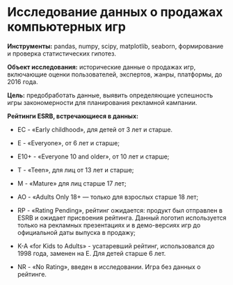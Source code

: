 # Исследование данных о продажах компьютерных игр

**Инструменты:** pandas, numpy, scipy, matplotlib, seaborn, формирование и проверка статистических гипотез. 

**Объект исследования:** исторические данные о продажах игр, включающие оценки пользователей, экспертов, жанры, платформы, до 2016 года.

**Цель:** предобработать данные, выявить определяющие успешность игры закономерности для планирования рекламной кампании.

**Рейтинги ESRB, встречающиеся в данных:**

- EC - «Early childhood», для детей от 3 лет и старше.
- E - «Everyone», от 6 лет и старше;
- E10+ - «Everyone 10 and older», от 10 лет и старше;
- T - «Teen», для лиц от 13 лет и старше;
- M - «Mature» для лиц старше 17 лет;
- AO - «Adults Only 18+ — только для взрослых старше 18 лет;
- RP - «Rating Pending», рейтинг ожидается: продукт был отправлен в ESRB и ожидает присвоения рейтинга. Данный логотип используется только на рекламных презентациях и в демо-версиях игр до официальной даты выпуска в продажу;
- K-A «for Kids to Adults» - усатаревший рейтинг, использовался до 1998 года, заменен на Е. Для детей старше 6 лет.


- NR - «No Rating», введен в исследовании. Игра без данных о рейтинге.
